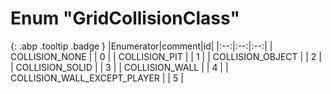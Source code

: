 # Enum "GridCollisionClass"
[ ](#){: .abp .tooltip .badge }
|Enumerator|comment|id|
|:--:|:--:|:--:|
| COLLISION_NONE |  | 0 |
| COLLISION_PIT |  | 1 |
| COLLISION_OBJECT |  | 2 |
| COLLISION_SOLID |  | 3 |
| COLLISION_WALL |  | 4 |
| COLLISION_WALL_EXCEPT_PLAYER |  | 5 |
